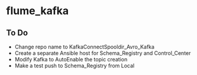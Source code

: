 # flume_kafka

<h2>
  To Do
</h2>
<ul>
  <li>Change repo name to KafkaConnectSpooldir_Avro_Kafka</li>
  <li>Create a separate Ansible host for Schema_Registry and Control_Center</li>
  <li>Modify Kafka to AutoEnable the topic creation</li>
  <li>Make a test push to Schema_Registry from Local</li>
</ul>
